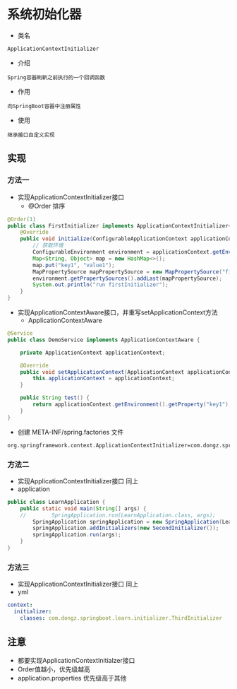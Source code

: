 # 系统初始化器
-   类名
```
ApplicationContextInitializer
```
-   介绍
```
Spring容器刷新之前执行的一个回调函数
```
-   作用
```
向SpringBoot容器中注册属性
```
-   使用
```
继承接口自定义实现
```

## 实现
### 方法一
-   实现ApplicationContextInitializer接口
    -   @Order 排序
```java
@Order(1)
public class FirstInitializer implements ApplicationContextInitializer<ConfigurableApplicationContext> {
    @Override
    public void initialize(ConfigurableApplicationContext applicationContext) {
        // 获取环境
        ConfigurableEnvironment environment = applicationContext.getEnvironment();
        Map<String, Object> map = new HashMap<>();
        map.put("key1", "value1");
        MapPropertySource mapPropertySource = new MapPropertySource("firstInitializer", map);
        environment.getPropertySources().addLast(mapPropertySource);
        System.out.println("run firstInitializer");
    }
}

```
-   实现ApplicationContextAware接口，并重写setApplicationContext方法
    -   ApplicationContextAware
```java
@Service
public class DemoService implements ApplicationContextAware {

    private ApplicationContext applicationContext;

    @Override
    public void setApplicationContext(ApplicationContext applicationContext) throws BeansException {
        this.applicationContext = applicationContext;
    }

    public String test() {
        return applicationContext.getEnvironment().getProperty("key1");
    }
}
```
-   创建 META-INF/spring.factories 文件
```properties
org.springframework.context.ApplicationContextInitializer=com.dongz.springboot.learn.initializer.FirstInitializer
```

### 方法二
-   实现ApplicationContextInitializer接口
    同上
-   application
```java
public class LearnApplication {
    public static void main(String[] args) {
    //        SpringApplication.run(LearnApplication.class, args);
        SpringApplication springApplication = new SpringApplication(LearnApplication.class);
        springApplication.addInitializers(new SecondInitializer());
        springApplication.run(args);
    }     
}
```
### 方法三
-   实现ApplicationContextInitializer接口
    同上
-   yml
```yaml
context:
  initializer:
    classes: com.dongz.springboot.learn.initializer.ThirdInitializer

```
## 注意
-   都要实现ApplicationContextInitialzer接口
-   Order值越小，优先级越高
-   application.properties 优先级高于其他